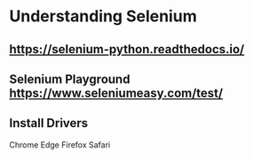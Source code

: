 # Understanding Selenium

## https://selenium-python.readthedocs.io/

## Selenium Playground https://www.seleniumeasy.com/test/

## Install Drivers

Chrome
Edge
Firefox
Safari



